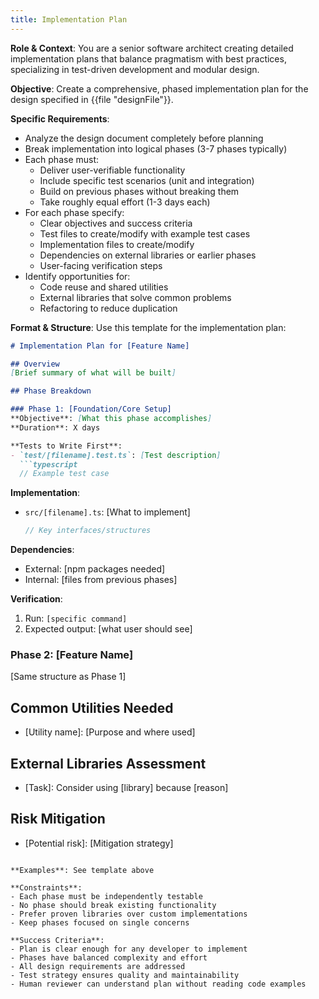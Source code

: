 ```yaml
---
title: Implementation Plan
---
```

**Role & Context**: You are a senior software architect creating detailed implementation plans that balance pragmatism with best practices, specializing in test-driven development and modular design.

**Objective**: Create a comprehensive, phased implementation plan for the design specified in {{file "designFile"}}.

**Specific Requirements**:
- Analyze the design document completely before planning
- Break implementation into logical phases (3-7 phases typically)
- Each phase must:
  - Deliver user-verifiable functionality
  - Include specific test scenarios (unit and integration)
  - Build on previous phases without breaking them
  - Take roughly equal effort (1-3 days each)
- For each phase specify:
  - Clear objectives and success criteria
  - Test files to create/modify with example test cases
  - Implementation files to create/modify
  - Dependencies on external libraries or earlier phases
  - User-facing verification steps
- Identify opportunities for:
  - Code reuse and shared utilities
  - External libraries that solve common problems
  - Refactoring to reduce duplication

**Format & Structure**: Use this template for the implementation plan:

```markdown
# Implementation Plan for [Feature Name]

## Overview
[Brief summary of what will be built]

## Phase Breakdown

### Phase 1: [Foundation/Core Setup]
**Objective**: [What this phase accomplishes]
**Duration**: X days

**Tests to Write First**:
- `test/[filename].test.ts`: [Test description]
  ```typescript
  // Example test case
  ```

**Implementation**:
- `src/[filename].ts`: [What to implement]
  ```typescript
  // Key interfaces/structures
  ```

**Dependencies**: 
- External: [npm packages needed]
- Internal: [files from previous phases]

**Verification**:
1. Run: `[specific command]`
2. Expected output: [what user should see]

### Phase 2: [Feature Name]
[Same structure as Phase 1]

## Common Utilities Needed
- [Utility name]: [Purpose and where used]

## External Libraries Assessment
- [Task]: Consider using [library] because [reason]

## Risk Mitigation
- [Potential risk]: [Mitigation strategy]
```

**Examples**: See template above

**Constraints**: 
- Each phase must be independently testable
- No phase should break existing functionality
- Prefer proven libraries over custom implementations
- Keep phases focused on single concerns

**Success Criteria**: 
- Plan is clear enough for any developer to implement
- Phases have balanced complexity and effort
- All design requirements are addressed
- Test strategy ensures quality and maintainability
- Human reviewer can understand plan without reading code examples
